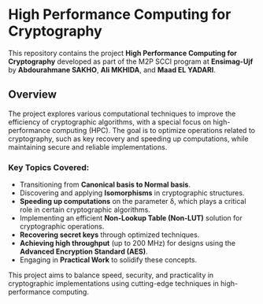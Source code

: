 
# High Performance Computing for Cryptography

This repository contains the project **High Performance Computing for Cryptography** developed as part of the M2P SCCI program at **Ensimag-Ujf** by **Abdourahmane SAKHO**, **Ali MKHIDA**, and **Maad EL YADARI**.

## Overview

The project explores various computational techniques to improve the efficiency of cryptographic algorithms, with a special focus on high-performance computing (HPC). The goal is to optimize operations related to cryptography, such as key recovery and speeding up computations, while maintaining secure and reliable implementations.

### Key Topics Covered:
- Transitioning from **Canonical basis to Normal basis**.
- Discovering and applying **Isomorphisms** in cryptographic structures.
- **Speeding up computations** on the parameter δ, which plays a critical role in certain cryptographic algorithms.
- Implementing an efficient **Non-Lookup Table (Non-LUT)** solution for cryptographic operations.
- **Recovering secret keys** through optimized techniques.
- **Achieving high throughput** (up to 200 MHz) for designs using the **Advanced Encryption Standard (AES)**.
- Engaging in **Practical Work** to solidify these concepts.

This project aims to balance speed, security, and practicality in cryptographic implementations using cutting-edge techniques in high-performance computing.
